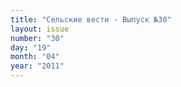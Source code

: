 ```yaml
---
title: "Сельские вести - Выпуск №30"
layout: issue
number: "30"
day: "19"
month: "04"
year: "2011"
---
```

